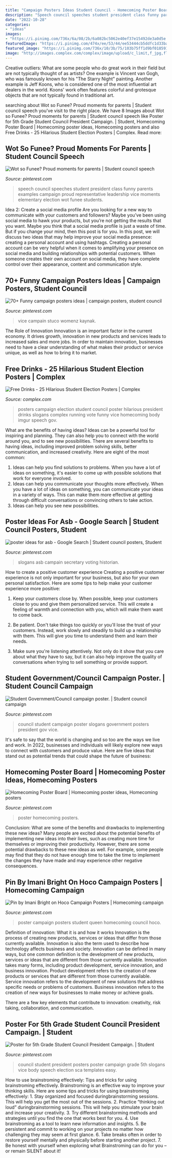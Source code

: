 ```yaml
---
title: "Campaign Posters Ideas Student Council - Homecoming Poster Board"
description: "Speech council speeches student president class funny parents examples campaign proud representative leadership vice moments elementary election wot funee students"
date: "2022-10-28"
categories:
- "ideas"
images:
- "https://i.pinimg.com/736x/6a/08/2b/6a082bc5062e40ef37e15492de3a0d5e.jpg"
featuredImage: "https://i.pinimg.com/474x/ee/53/44/ee53444cb5ddfc1d33bacdf94b3eebb6--student-council-campaign-posters-president-class-president-posters.jpg?nii=t"
featured_image: "https://i.pinimg.com/736x/10/3b/75/103b75ff1d9bf01859144582f8a2be71.jpg"
image: "http://images.complex.com/complex/image/upload/c_limit,f_jpg,fl_progressive,pg_1,w_680/f_auto,q_auto/hfdhyu8ukq8gwxohyxbc.jpg"
---
```



Creative outliers: What are some people who do great work in their field but are not typically thought of as artists?
One example is Vincent van Gogh, who was famously known for his "The Starry Night" painting. Another example is Jeff Koons, who is considered one of the most influential art dealers in the world. Koons' work often features colorful and grotesque objects that are not typically found in traditional art.

	

		
searching about Wot so Funee? Proud moments for parents | Student council speech you've visit to the right place. We have 8 Images about Wot so Funee? Proud moments for parents | Student council speech like Poster for 5th Grade Student Council President Campaign. | Student, Homecoming Poster Board | Homecoming poster ideas, Homecoming posters and also Free Drinks - 25 Hilarious Student Election Posters | Complex. Read more:
		
    
## Wot So Funee? Proud Moments For Parents | Student Council Speech

<img loading=lazy src="https://i.pinimg.com/736x/ae/52/5e/ae525e117dd8e060e37048be0d309d3f--the-school-leadership.jpg" onerror="this.onerror=null;this.src='https://tse1.mm.bing.net/th?id=OIP.2xvgO-9DvurMTGIA33RGMwHaI-&amp;pid=15.1';" alt="Wot so Funee? Proud moments for parents | Student council speech">

_Source: pinterest.com_

>speech council speeches student president class funny parents examples campaign proud representative leadership vice moments elementary election wot funee students. 

	

Idea 2: Create a social media profile
Are you looking for a new way to communicate with your customers and followers? Maybe you’ve been using social media to hawk your products, but you’re not getting the results that you want. Maybe you think that a social media profile is just a waste of time. But if you change your mind, then this post is for you. In this post, we will discuss two ideas that may help improve your social media presence: creating a personal account and using hashtags.
Creating a personal account can be very helpful when it comes to amplifying your presence on social media and building relationships with potential customers. When someone creates their own account on social media, they have complete control over their appearance, content and communication style.

    
## 70+ Funny Campaign Posters Ideas | Campaign Posters, Student Council

<img loading=lazy src="https://i.pinimg.com/474x/ee/53/44/ee53444cb5ddfc1d33bacdf94b3eebb6--student-council-campaign-posters-president-class-president-posters.jpg?nii=t" onerror="this.onerror=null;this.src='https://tse1.mm.bing.net/th?id=OIP.I5pmTBfWO9keDFSUwijXaQAAAA&amp;pid=15.1';" alt="70+ Funny campaign posters ideas | campaign posters, student council">

_Source: pinterest.com_

>vice campain stuco womenz kaynak. 

	

The Role of Innovation
Innovation is an important factor in the current economy. It drives growth, innovation in new products and services leads to increased sales and more jobs. In order to maintain innovation, businesses need to have a clear understanding of what makes their product or service unique, as well as how to bring it to market.

    
## Free Drinks - 25 Hilarious Student Election Posters | Complex

<img loading=lazy src="http://images.complex.com/complex/image/upload/c_limit,f_jpg,fl_progressive,pg_1,w_680/f_auto,q_auto/hfdhyu8ukq8gwxohyxbc.jpg" onerror="this.onerror=null;this.src='https://tse4.mm.bing.net/th?id=OIP.TnKIBD8c1Ixw6Ia337rNoAAAAA&amp;pid=15.1';" alt="Free Drinks - 25 Hilarious Student Election Posters | Complex">

_Source: complex.com_

>posters campaign election student council poster hilarious president drinks slogans complex running vote funny vice homecoming body imgur speech gov. 

	

What are the benefits of having ideas?
Ideas can be a powerful tool for inspiring and planning. They can also help you to connect with the world around you, and to see new possibilities. There are several benefits to having ideas, including improved problem solving skills, better communication, and increased creativity. Here are eight of the most common: 
1. Ideas can help you find solutions to problems. When you have a lot of ideas on something, it's easier to come up with possible solutions that work for everyone involved.
2. Ideas can help you communicate your thoughts more effectively. When you have a lot of ideas on something, you can communicate your ideas in a variety of ways. This can make them more effective at getting through difficult conversations or convincing others to take action. 
3. Ideas can help you see new possibilities.

    
## Poster Ideas For Asb - Google Search | Student Council Posters, Student

<img loading=lazy src="https://i.pinimg.com/736x/98/cb/e9/98cbe9ac932de13d65f314c4b28d7683.jpg" onerror="this.onerror=null;this.src='https://tse4.mm.bing.net/th?id=OIP.ZglI7k-URaheysUUeEjodQHaJ5&amp;pid=15.1';" alt="poster ideas for asb - Google Search | Student council posters, Student">

_Source: pinterest.com_

>slogans asb campain secretary voting historian. 

	

How to create a positive customer experience
Creating a positive customer experience is not only important for your business, but also for your own personal satisfaction. Here are some tips to help make your customer experience more positive:
1. Keep your customers close by. When possible, keep your customers close to you and give them personalized service. This will create a feeling of warmth and connection with you, which will make them want to come back.

2. Be patient. Don't take things too quickly or you'll lose the trust of your customers. Instead, work slowly and steadily to build up a relationship with them. This will give you time to understand them and learn their needs.

3. Make sure you're listening attentively. Not only do it show that you care about what they have to say, but it can also help improve the quality of conversations when trying to sell something or provide support.

    
## Student Government/Council Campaign Poster. | Student Council Campaign

<img loading=lazy src="https://i.pinimg.com/736x/6a/08/2b/6a082bc5062e40ef37e15492de3a0d5e.jpg" onerror="this.onerror=null;this.src='https://tse3.mm.bing.net/th?id=OIP.L0Coe1Sm8hrh5uVUhGrqEwHaJ3&amp;pid=15.1';" alt="Student Government/Council campaign poster. | Student council campaign">

_Source: pinterest.com_

>council student campaign poster slogans government posters president gov vice. 

	

It's safe to say that the world is changing and so too are the ways we live and work. In 2022, businesses and individuals will likely explore new ways to connect with customers and produce value. Here are five ideas that stand out as potential trends that could shape the future of business:

    
## Homecoming Poster Board | Homecoming Poster Ideas, Homecoming Posters

<img loading=lazy src="https://i.pinimg.com/736x/10/3b/75/103b75ff1d9bf01859144582f8a2be71.jpg" onerror="this.onerror=null;this.src='https://tse2.mm.bing.net/th?id=OIP.fNSQ3fSEgsz945CI4M48UAHaJ3&amp;pid=15.1';" alt="Homecoming Poster Board | Homecoming poster ideas, Homecoming posters">

_Source: pinterest.com_

>poster homecoming posters. 

	

Conclusion: What are some of the benefits and drawbacks to implementing these new ideas?
Many people are excited about the potential benefits of implementing new ideas into their lives, such as creating more time for themselves or improving their productivity. However, there are some potential drawbacks to these new ideas as well. For example, some people may find that they do not have enough time to take the time to implement the changes they have made and may experience other negative consequences.

    
## Pin By Imani Bright On Hoco Campaign Posters | Homecoming Campaign

<img loading=lazy src="https://i.pinimg.com/736x/68/b2/b0/68b2b0c3bc79873cb4f09aaccd03b8f5--campaign-posters.jpg" onerror="this.onerror=null;this.src='https://tse2.mm.bing.net/th?id=OIP.e16s5p5YMIsu7Io56pRr8wHaNK&amp;pid=15.1';" alt="Pin by Imani Bright on Hoco Campaign Posters | Homecoming campaign">

_Source: pinterest.com_

>poster campaign posters student queen homecoming council hoco. 

	

Definition of innovation: What it is and how it works
Innovation is the process of creating new products, services or ideas that differ from those currently available. Innovation is also the term used to describe how technology affects business and society. Innovation can be defined in many ways, but one common definition is the development of new products, services or ideas that are different from those currently available.
Innovation takes many forms, including product development, service innovation, and business innovation. Product development refers to the creation of new products or services that are different from those currently available. Service innovation refers to the development of new solutions that address specific needs or problems of customers. Business innovation refers to the creation of new ways for businesses to make money or achieve goals.

There are a few key elements that contribute to innovation: creativity, risk taking, collaboration, and communication.

    
## Poster For 5th Grade Student Council President Campaign. | Student

<img loading=lazy src="https://i.pinimg.com/736x/26/f2/f2/26f2f2a13cf2856d34bff9573453c262.jpg" onerror="this.onerror=null;this.src='https://tse1.mm.bing.net/th?id=OIP.BqCEFkDvOVCU8Z_fDu0XTQHaJ6&amp;pid=15.1';" alt="Poster for 5th Grade Student Council President Campaign. | Student">

_Source: pinterest.com_

>council student president posters poster campaign grade 5th slogans vice body speech election sca templates easy. 

	

How to use brainstroming effectively: Tips and tricks for using brainstroming effectively.
Brainstroming is an effective way to improve your thinking skills. Here are some tips and tricks for using brainstroming effectively: 1. Stay organized and focused duringbrainstorming sessions. This will help you get the most out of the sessions. 2. Practice “thinking out loud” duringbrainstorming sessions. This will help you stimulate your brain and increase your creativity. 3. Try different brainstorming methods and strategies until you find the one that works best for you. 4. Use brainstroming as a tool to learn new information and insights. 5. Be persistent and commit to working on your projects no matter how challenging they may seem at first glance. 6. Take breaks often in order to restore yourself mentally and physically before starting another project. 7. Be honest with yourself when exploring what Brainstroming can do for you – or remain SILENT about it!

